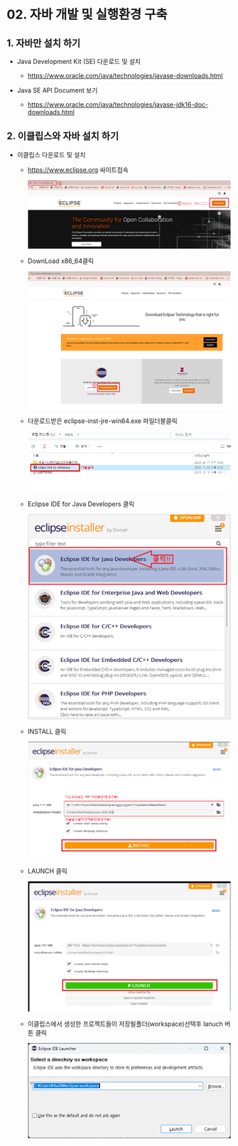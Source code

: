 
# 02. 자바 개발 및 실행환경 구축


## 1. 자바만 설치 하기

 + Java Development Kit (SE) 다운로드 및 설치
    + https://www.oracle.com/java/technologies/javase-downloads.html
     
 + Java SE API Document 보기
    + https://www.oracle.com/java/technologies/javase-jdk16-doc-downloads.html

## 2. 이클립스와 자바 설치 하기

  + 이클립스 다운로드 및 설치
     + https://www.eclipse.org 싸이트접속
       
         ![](https://github.com/2023-12-JAVA-DEVELOPER-149/01.JAVA_FUNDMENTAL/blob/master/00.DOC/1.%EC%9E%90%EB%B0%94BASIC/image/%EC%9D%B4%ED%81%B4%EB%A6%BD%EC%8A%A4%EC%84%A4%EC%B9%981.png)
     
     + DownLoad x86_64클릭

         ![](https://github.com/2023-12-JAVA-DEVELOPER-149/01.JAVA_FUNDMENTAL/blob/master/00.DOC/1.%EC%9E%90%EB%B0%94BASIC/image/%EC%9D%B4%ED%81%B4%EB%A6%BD%EC%8A%A4%EC%84%A4%EC%B9%982.png)

     + 다운로드받은 eclipse-inst-jre-win64.exe 파일더블클릭

         ![](https://github.com/2023-12-JAVA-DEVELOPER-149/01.JAVA_FUNDMENTAL/blob/master/00.DOC/1.%EC%9E%90%EB%B0%94BASIC/image/%EC%9D%B4%ED%81%B4%EB%A6%BD%EC%8A%A4%EC%84%A4%EC%B9%984.png)
       
    
     + Eclipse IDE for Java Developers 클릭
   
          ![이클립스설치5](./image/이클립스설치5.png)
       
    + INSTALL 클릭
   
      ![이클립스설치6](./image/이클립스설치6.png)
      
    + LAUNCH 클릭

      ![이클립스설치6](./image/이클립스설치7.png)

    + 이클립스에서 생성한 프로젝트들이 저장될폴더(workspace)선택후  lanuch 버튼 클릭
      
      ![이클립스설치6](./image/이클립스설치8.png)     

